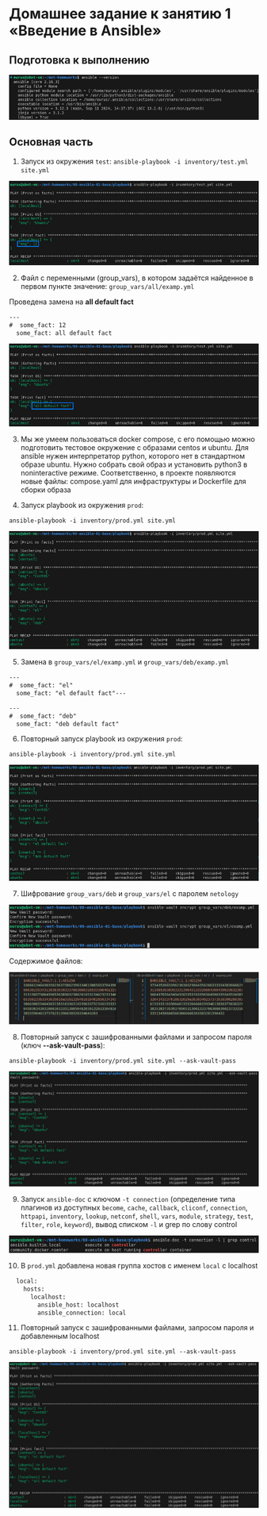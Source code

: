 # Домашнее задание к занятию 1 «Введение в Ansible»

## Подготовка к выполнению

![Image alt](https://github.com/littlelucidlynx/mnt-homeworks/blob/MNT-video/08-ansible-01-base/Screen/Image000.png)

## Основная часть

1. Запуск из окружения `test`: ```ansible-playbook -i inventory/test.yml site.yml```

![Image alt](https://github.com/littlelucidlynx/mnt-homeworks/blob/MNT-video/08-ansible-01-base/Screen/Image001.png)

2. Файл с переменными (group_vars), в котором задаётся найденное в первом пункте значение: `group_vars/all/examp.yml`

Проведена замена на **all default fact**

```
---
#  some_fact: 12
  some_fact: all default fact
```

![Image alt](https://github.com/littlelucidlynx/mnt-homeworks/blob/MNT-video/08-ansible-01-base/Screen/Image002.png)

3. Мы же умеем пользоваться docker compose, с его помощью можно подготовить тестовое окружение с образами centos и ubuntu. Для ansible нужен интерпретатор python, которого нет в стандартном образе ubuntu. Нужно собрать свой образ и установить python3 в noninteractive режиме. Соответственно, в проекте появляются новые файлы: compose.yaml для инфраструктуры и Dockerfile для сборки образа

4. Запуск playbook из окружения `prod`:

```
ansible-playbook -i inventory/prod.yml site.yml
```

![Image alt](https://github.com/littlelucidlynx/mnt-homeworks/blob/MNT-video/08-ansible-01-base/Screen/Image003.png)

5. Замена в `group_vars/el/examp.yml` и `group_vars/deb/examp.yml`

```
---
#  some_fact: "el"
  some_fact: "el default fact"---
```

```
---
#  some_fact: "deb"
  some_fact: "deb default fact"
```

6. Повторный запуск playbook из окружения `prod`:

```
ansible-playbook -i inventory/prod.yml site.yml
```

![Image alt](https://github.com/littlelucidlynx/mnt-homeworks/blob/MNT-video/08-ansible-01-base/Screen/Image004.png)

7. Шифрование `group_vars/deb` и `group_vars/el` с паролем `netology`

![Image alt](https://github.com/littlelucidlynx/mnt-homeworks/blob/MNT-video/08-ansible-01-base/Screen/Image005.png)

Содержимое файлов:

![Image alt](https://github.com/littlelucidlynx/mnt-homeworks/blob/MNT-video/08-ansible-01-base/Screen/Image006.png)

8. Повторный запуск с зашифрованными файлами и запросом пароля (ключ **--ask-vault-pass**):

```
ansible-playbook -i inventory/prod.yml site.yml --ask-vault-pass
```

![Image alt](https://github.com/littlelucidlynx/mnt-homeworks/blob/MNT-video/08-ansible-01-base/Screen/Image007.png)

9. Запуск `ansible-doc` с ключом `-t connection` (определение типа плагинов из доступных `become`, `cache`, `callback`, `cliconf`, `connection`, `httpapi`, `inventory`, `lookup`, `netconf`, `shell`, `vars`, `module`, `strategy`, `test`, `filter`, `role`, `keyword`), вывод списком `-l` и grep по слову control

![Image alt](https://github.com/littlelucidlynx/mnt-homeworks/blob/MNT-video/08-ansible-01-base/Screen/Image008.png)

10. В `prod.yml` добавлена новая группа хостов с именем `local` с localhost

```
  local:
    hosts:
      localhost:
        ansible_host: localhost
        ansible_connection: local
```

11. Повторный запуск с зашифрованными файлами, запросом пароля и добавленным localhost

```
ansible-playbook -i inventory/prod.yml site.yml --ask-vault-pass
```
![Image alt](https://github.com/littlelucidlynx/mnt-homeworks/blob/MNT-video/08-ansible-01-base/Screen/Image009.png)
